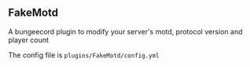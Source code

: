 FakeMotd
---------

A bungeecord plugin to modify your server's motd, protocol version and player count 

The config file is `plugins/FakeMotd/config.yml`
